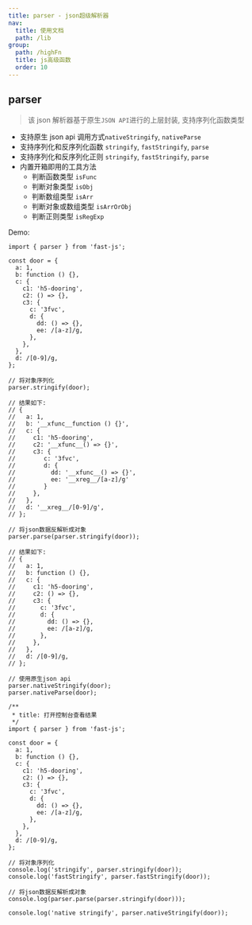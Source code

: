 ```yaml
---
title: parser - json超级解析器
nav:
  title: 使用文档
  path: /lib
group:
  path: /highFn
  title: js高级函数
  order: 10
---
```


## parser

> 该 json 解析器基于原生`JSON API`进行的上层封装, 支持序列化函数类型

- 支持原生 json api 调用方式`nativeStringify`, `nativeParse`
- 支持序列化和反序列化函数 `stringify`, `fastStringify`, `parse`
- 支持序列化和反序列化正则 `stringify`, `fastStringify`, `parse`
- 内置开箱即用的工具方法
  - 判断函数类型 `isFunc`
  - 判断对象类型 `isObj`
  - 判断数组类型 `isArr`
  - 判断对象或数组类型 `isArrOrObj`
  - 判断正则类型 `isRegExp`

Demo:

```tsx | pure
import { parser } from 'fast-js';

const door = {
  a: 1,
  b: function () {},
  c: {
    c1: 'h5-dooring',
    c2: () => {},
    c3: {
      c: '3fvc',
      d: {
        dd: () => {},
        ee: /[a-z]/g,
      },
    },
  },
  d: /[0-9]/g,
};

// 将对象序列化
parser.stringify(door);

// 结果如下:
// {
//   a: 1,
//   b: '__xfunc__function () {}',
//   c: {
//     c1: 'h5-dooring',
//     c2: '__xfunc__() => {}',
//     c3: {
//        c: '3fvc',
//        d: {
//          dd: '__xfunc__() => {}',
//          ee: '__xreg__/[a-z]/g'
//        }
//     },
//   },
//   d: '__xreg__/[0-9]/g',
// };

// 将json数据反解析成对象
parser.parse(parser.stringify(door));

// 结果如下:
// {
//   a: 1,
//   b: function () {},
//   c: {
//     c1: 'h5-dooring',
//     c2: () => {},
//     c3: {
//       c: '3fvc',
//       d: {
//         dd: () => {},
//         ee: /[a-z]/g,
//       },
//     },
//   },
//   d: /[0-9]/g,
// };

// 使用原生json api
parser.nativeStringify(door);
parser.nativeParse(door);
```

```tsx
/**
 * title: 打开控制台查看结果
 */
import { parser } from 'fast-js';

const door = {
  a: 1,
  b: function () {},
  c: {
    c1: 'h5-dooring',
    c2: () => {},
    c3: {
      c: '3fvc',
      d: {
        dd: () => {},
        ee: /[a-z]/g,
      },
    },
  },
  d: /[0-9]/g,
};

// 将对象序列化
console.log('stringify', parser.stringify(door));
console.log('fastStringify', parser.fastStringify(door));

// 将json数据反解析成对象
console.log(parser.parse(parser.stringify(door)));

console.log('native stringify', parser.nativeStringify(door));
```
